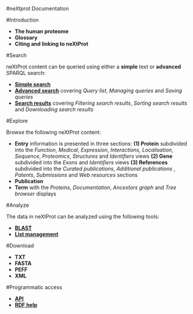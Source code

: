 #neXtprot Documentation

#Introduction

* **The human proteome**
* **Glossary**
* **Citing and linking to neXtProt**

#Search

neXtProt content can be queried using either a **simple** text or **advanced** SPARQL search:

* **[Simple search](/help/learn-simple-search)**
* **[Advanced search](/help/learn-advanced-search)** covering _Query list_, _Managing queries_ and _Saving queries_
* **[Search results](/help/learn-search-results)** covering _Filtering search results_, _Sorting search results_ and _Downloading search results_

#Explore

Browse the following neXtProt content:

* **Entry** information is presented in three sections: 
**(1) Protein** subdivided into the _Function_, _Medical_, _Expression_, _Interactions_, _Localisation_, _Sequence_, _Proteomics_, _Structures_ and _Identifiers_ views
**(2) Gene** subdivided into the _Exons_ and _Identifiers_ views
**(3) References** subdivided into the _Curated publications_, _Additional publications_ , _Patents_, _Submissions_ and _Web resources_ sections
* **Publication**
* **Term** with the _Proteins_, _Documentation_, _Ancestors graph_ and _Tree browser_ displays


#Analyze

The data in neXtProt can be analyzed using the following tools:

* **[BLAST]()** 
* **[List management](/help/learn-protein-lists)** 

#Download

* **TXT**
* **FASTA**
* **PEFF**
* **XML**

#Programmatic access

* **[API](/help/learn-developer-api)**
* **[RDF help](/help/learn-developer-api)** 
